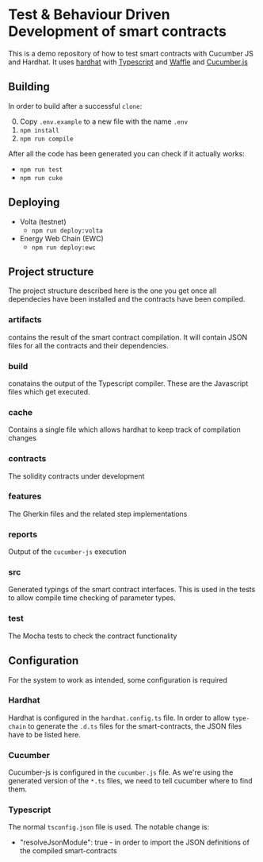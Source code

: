 # Test & Behaviour Driven Development of smart contracts

This is a demo repository of how to test smart contracts with Cucumber JS and Hardhat. It uses 
[hardhat](https://hardhat.org) with 
[Typescript](https://www.typescriptlang.org) and [Waffle](https://getwaffle.io) and 
[Cucumber.js](https://github.com/cucumber/cucumber-js#cucumberjs)

## Building

In order to build after a successful `clone`:

0. Copy `.env.example` to a new file with the name `.env`
1. `npm install`
2. `npm run compile`

After all the code has been generated you can check if it actually works:

* `npm run test`
* `npm run cuke`

## Deploying

- Volta (testnet)
    - `npm run deploy:volta`
- Energy Web Chain (EWC)
    - `npm run deploy:ewc`

## Project structure

The project structure described here is the one you get once all dependecies have been installed and the contracts 
have been compiled. 

### artifacts

contains the result of the smart contract compilation. It will contain JSON files for all the contracts and their 
dependencies.

### build

conatains the output of the Typescript compiler. These are the Javascript files which get executed.

### cache

Contains a single file which allows hardhat to keep track of compilation changes

### contracts

The solidity contracts under development

### features

The Gherkin files and the related step implementations

### reports

Output of the `cucumber-js` execution

### src

Generated typings of the smart contract interfaces. This is used in the tests to allow compile time checking of 
parameter types.

### test

The Mocha tests to check the contract functionality

## Configuration

For the system to work as intended, some configuration is required

### Hardhat

Hardhat is configured in the `hardhat.config.ts` file. In order to allow `type-chain` to generate the `.d.ts` files 
for the smart-contracts, the JSON files have to be listed here.

### Cucumber

Cucumber-js is configured in the `cucumber.js` file. As we're using the generated version of the `*.ts` files, we 
need to tell cucumber where to find them. 

### Typescript

The normal `tsconfig.json` file is used. The notable change is:

* "resolveJsonModule": true - in order to import the JSON definitions of the compiled smart-contracts
